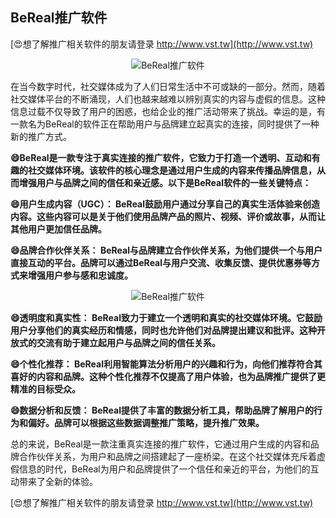 ## **BeReal推广软件**

[😍想了解推广相关软件的朋友请登录 http://www.vst.tw](http://www.vst.tw)

 <center><img src="https://vst.tw/MP4/tuiguang/png/2.png" alt="BeReal推广软件"></center>

在当今数字时代，社交媒体成为了人们日常生活中不可或缺的一部分。然而，随着社交媒体平台的不断涌现，人们也越来越难以辨别真实的内容与虚假的信息。这种信息过载不仅导致了用户的困惑，也给企业的推广活动带来了挑战。幸运的是，有一款名为BeReal的软件正在帮助用户与品牌建立起真实的连接，同时提供了一种新的推广方式。

**😄BeReal是一款专注于真实连接的推广软件，它致力于打造一个透明、互动和有趣的社交媒体环境。该软件的核心理念是通过用户生成的内容来传播品牌信息，从而增强用户与品牌之间的信任和亲近感。以下是BeReal软件的一些关键特点：**

**😄用户生成内容（UGC）： BeReal鼓励用户通过分享自己的真实生活体验来创造内容。这些内容可以是关于他们使用品牌产品的照片、视频、评价或故事，从而让其他用户更加信任品牌。**

**😄品牌合作伙伴关系： BeReal与品牌建立合作伙伴关系，为他们提供一个与用户直接互动的平台。品牌可以通过BeReal与用户交流、收集反馈、提供优惠券等方式来增强用户参与感和忠诚度。**

 <center><img src="https://vst.tw/MP4/tuiguang/png/8.png" alt="BeReal推广软件"></center>

**😄透明度和真实性： BeReal致力于建立一个透明和真实的社交媒体环境。它鼓励用户分享他们的真实经历和情感，同时也允许他们对品牌提出建议和批评。这种开放式的交流有助于建立起用户与品牌之间的信任关系。**

**😄个性化推荐： BeReal利用智能算法分析用户的兴趣和行为，向他们推荐符合其喜好的内容和品牌。这种个性化推荐不仅提高了用户体验，也为品牌推广提供了更精准的目标受众。**

**😄数据分析和反馈： BeReal提供了丰富的数据分析工具，帮助品牌了解用户的行为和偏好。品牌可以根据这些数据调整推广策略，提升推广效果。**

总的来说，BeReal是一款注重真实连接的推广软件，它通过用户生成的内容和品牌合作伙伴关系，为用户和品牌之间搭建起了一座桥梁。在这个社交媒体充斥着虚假信息的时代，BeReal为用户和品牌提供了一个信任和亲近的平台，为他们的互动带来了全新的体验。

[😍想了解推广相关软件的朋友请登录 http://www.vst.tw](http://www.vst.tw)



